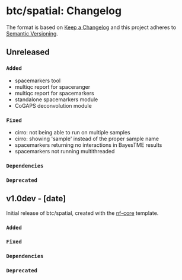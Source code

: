# btc/spatial: Changelog

The format is based on [Keep a Changelog](https://keepachangelog.com/en/1.0.0/)
and this project adheres to [Semantic Versioning](https://semver.org/spec/v2.0.0.html).


## Unreleased

### `Added`
- spacemarkers tool
- multiqc report for spaceranger
- multiqc report for spacemarkers
- standalone spacemarkers module
- CoGAPS deconvolution module

### `Fixed`
- cirro: not being able to run  on multiple samples
- cirro: showing 'sample' instead of the proper sample name 
- spacemarkers returning no interactions in BayesTME results
- spacemarkers not running multithreaded

### `Dependencies`

### `Deprecated`


## v1.0dev - [date]

Initial release of btc/spatial, created with the [nf-core](https://nf-co.re/) template.

### `Added`

### `Fixed`

### `Dependencies`

### `Deprecated`

